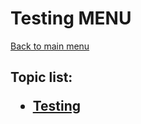 <H1>Testing MENU</h1>

[Back to main menu](..%2FREADME.md)

<h2>

Topic list:
* [Testing](education%2FTesting.md)

</h2>